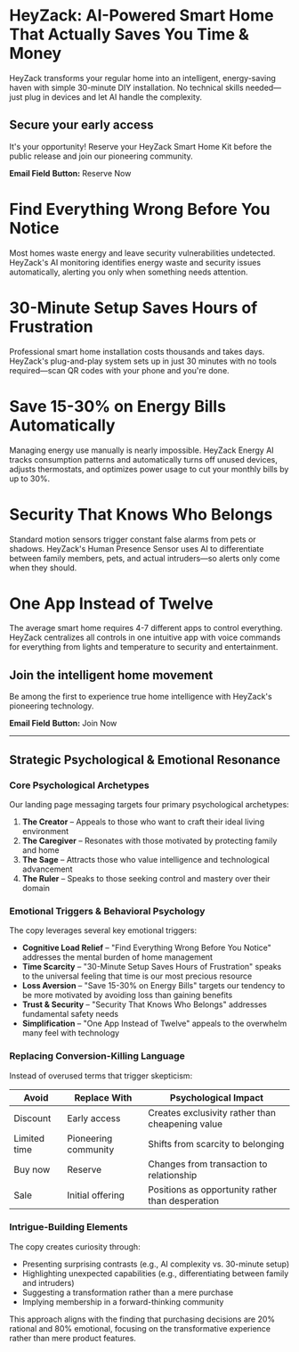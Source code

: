 # HeyZack: AI-Powered Smart Home That Actually Saves You Time & Money

HeyZack transforms your regular home into an intelligent, energy-saving haven with simple 30-minute DIY installation. No technical skills needed—just plug in devices and let AI handle the complexity.

## **Secure your early access**

It's your opportunity! Reserve your HeyZack Smart Home Kit before the public release and join our pioneering community.

  **Email Field**                     **Button:** Reserve Now

# Find Everything Wrong Before You Notice

Most homes waste energy and leave security vulnerabilities undetected. HeyZack's AI monitoring identifies energy waste and security issues automatically, alerting you only when something needs attention.

# 30-Minute Setup Saves Hours of Frustration

Professional smart home installation costs thousands and takes days. HeyZack's plug-and-play system sets up in just 30 minutes with no tools required—scan QR codes with your phone and you're done.

# Save 15-30% on Energy Bills Automatically

Managing energy use manually is nearly impossible. HeyZack Energy AI tracks consumption patterns and automatically turns off unused devices, adjusts thermostats, and optimizes power usage to cut your monthly bills by up to 30%.

# Security That Knows Who Belongs

Standard motion sensors trigger constant false alarms from pets or shadows. HeyZack's Human Presence Sensor uses AI to differentiate between family members, pets, and actual intruders—so alerts only come when they should.

# One App Instead of Twelve

The average smart home requires 4-7 different apps to control everything. HeyZack centralizes all controls in one intuitive app with voice commands for everything from lights and temperature to security and entertainment.

## **Join the intelligent home movement**

Be among the first to experience true home intelligence with HeyZack's pioneering technology.

  **Email Field**                     **Button:** Join Now

---

## Strategic Psychological & Emotional Resonance

### Core Psychological Archetypes

Our landing page messaging targets four primary psychological archetypes:

1. **The Creator** – Appeals to those who want to craft their ideal living environment
2. **The Caregiver** – Resonates with those motivated by protecting family and home
3. **The Sage** – Attracts those who value intelligence and technological advancement
4. **The Ruler** – Speaks to those seeking control and mastery over their domain

### Emotional Triggers & Behavioral Psychology

The copy leverages several key emotional triggers:

- **Cognitive Load Relief** – "Find Everything Wrong Before You Notice" addresses the mental burden of home management
- **Time Scarcity** – "30-Minute Setup Saves Hours of Frustration" speaks to the universal feeling that time is our most precious resource
- **Loss Aversion** – "Save 15-30% on Energy Bills" targets our tendency to be more motivated by avoiding loss than gaining benefits
- **Trust & Security** – "Security That Knows Who Belongs" addresses fundamental safety needs
- **Simplification** – "One App Instead of Twelve" appeals to the overwhelm many feel with technology

### Replacing Conversion-Killing Language

Instead of overused terms that trigger skepticism:

| Avoid | Replace With | Psychological Impact |
|-------|-------------|---------------------|
| Discount | Early access | Creates exclusivity rather than cheapening value |
| Limited time | Pioneering community | Shifts from scarcity to belonging |
| Buy now | Reserve | Changes from transaction to relationship |
| Sale | Initial offering | Positions as opportunity rather than desperation |

### Intrigue-Building Elements

The copy creates curiosity through:

- Presenting surprising contrasts (e.g., AI complexity vs. 30-minute setup)
- Highlighting unexpected capabilities (e.g., differentiating between family and intruders)
- Suggesting a transformation rather than a mere purchase
- Implying membership in a forward-thinking community

This approach aligns with the finding that purchasing decisions are 20% rational and 80% emotional, focusing on the transformative experience rather than mere product features.